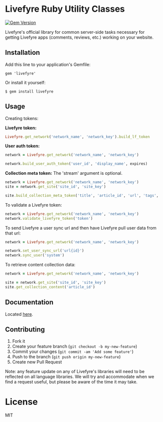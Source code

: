 # Livefyre Ruby Utility Classes
[![Gem Version](https://badge.fury.io/rb/livefyre.png)](http://badge.fury.io/rb/livefyre)

Livefyre's official library for common server-side tasks necessary for getting Livefyre apps (comments, reviews, etc.) working on your website.

## Installation

Add this line to your application's Gemfile:

    gem 'livefyre'

Or install it yourself:

    $ gem install livefyre

## Usage

Creating tokens:

**Livefyre token:**

```ruby
Livefyre.get_network('network_name', 'network_key').build_lf_token
```

**User auth token:**

```ruby
network = Livefyre.get_network('network_name', 'network_key')

network.build_user_auth_token('user_id', 'display_name', expires)
```

**Collection meta token:**
The 'stream' argument is optional.

```ruby
network = Livefyre.get_network('network_name', 'network_key')
site = network.get_site('site_id', 'site_key')

site.build_collection_meta_token('title', 'article_id', 'url', 'tags', 'stream')
```

To validate a Livefyre token:

```ruby
network = Livefyre.get_network('network_name', 'network_key')
network.validate_livefyre_token('token')
```

To send Livefyre a user sync url and then have Livefyre pull user data from that url:

```ruby
network = Livefyre.get_network('network_name', 'network_key')

network.set_user_sync_url('url{id}')
network.sync_user('system')
```

To retrieve content collection data:

```ruby
network = Livefyre.get_network('network_name', 'network_key')

site = network.get_site('site_id', 'site_key')
site.get_collection_content('article_id')
```

## Documentation

Located [here](http://answers.livefyre.com/libraries).

## Contributing

1. Fork it
2. Create your feature branch (`git checkout -b my-new-feature`)
3. Commit your changes (`git commit -am 'Add some feature'`)
4. Push to the branch (`git push origin my-new-feature`)
5. Create new Pull Request

Note: any feature update on any of Livefyre's libraries will need to be reflected on all language libraries. We will try and accommodate when we find a request useful, but please be aware of the time it may take.

License
=======

MIT